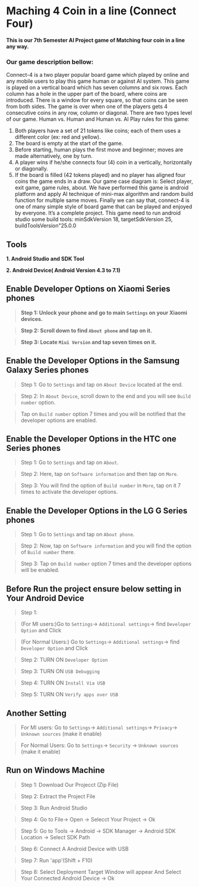# Maching 4 Coin in a line (Connect Four)
**This is our 7th Semester AI Project game of Matching four coin in a line any way.**

###  Our game description bellow:

Connect-4 is a two player popular board game which played by online and any mobile users to play this game human or against AI system. 
This game is played on a vertical board which has seven columns and six rows.  Each column has a hole in the upper part of the board, where coins are introduced. There is a window for every square, so that coins can be seen from both sides. The game is over when one of the players gets 4 consecutive coins in any row, column or diagonal.
There are two types level of our game. Human vs. Human and Human vs. AI
Play rules for this game:
1. Both players have a set of 21 tokens like coins; each of them uses a different       color (ex: red and yellow).
2. The board is empty at the start of the game.
3. Before starting, human plays the first move and beginner; moves are made alternatively, one by turn.
4. A player wins if he/she connects four (4) coin in a vertically, horizontally or diagonally.
5. If the board is filled (42 tokens played) and no player has aligned four coins the game ends in a draw.
Our game case diagram is:
Select player, exit game, game rules, about.
We have performed this game is android platform and apply AI technique of mini-max algorithm and random build function for multiple same moves.
Finally we can say that, connect-4 is one of many simple style of board game that can be played and enjoyed by everyone.
It’s a complete project.
This game need to run android studio some build tools:
minSdkVersion 18, targetSdkVersion 25, buildToolsVersion"25.0.0

## Tools 
**1. Android Studio and SDK Tool**

**2. Android Device( Android Version 4.3 to 7.1)**


## Enable Developer Options on Xiaomi Series phones

> **Step 1: Unlock your phone and go to main `Settings` on your Xiaomi devices.**

> **Step 2: Scroll down to find `About phone` and tap on it.**

> **Step 3: Locate `Miui Version` and tap seven times on it.**

## Enable the Developer Options in the Samsung Galaxy Series phones

> Step 1: Go to `Settings` and tap on `About Device` located at the end.

> Step 2: In `About Device`, scroll down to the end and you will see `Build number` option.

> Tap on `Build number` option 7 times and you will be notified that the developer options are enabled.

## Enable the Developer Options in the HTC one Series phones

> Step 1: Go to `Settings` and tap on `About`.

> Step 2: Here, tap on `Software information` and then tap on `More`.

> Step 3: You will find the option of `Build number` in `More`, tap on it 7 times to activate the developer options.

## Enable the Developer Options in the LG G Series phones

> Step 1: Go to `Settings` and tap on `About phone`.

> Step 2: Now, tap on `Software information` and you will find the option of `Build number` there.

> Step 3: Tap on `Build number` option 7 times and the developer options will be enabled.


## Before Run the project ensure below setting in Your Android Device

> Step 1: 

> (For MI users:)Go to `Settings`-> `Additional settings`-> find `Developer Option`  and Click

> (For Normal Users:) Go to `Settings`-> `Additional settings`-> find `Developer Option`  and Click

> Step 2: TURN ON `Developer Option`

> Step 3: TURN ON `USB Debugging`

> Step 4: TURN ON `Install Via USB`

> Step 5: TURN ON `Verify apps over USB`

## Another Setting

> For MI users: Go to `Settings`-> `Additional settings`-> `Privacy`-> `Unknown sources` (make it enable) 

> For Normal Users: Go to `Settings`-> `Security` -> `Unknown sources` (make it enable)

## Run on Windows Machine

> Step 1: Download Our Projecct (Zip File)

> Step 2: Extract the Project File

> Step 3: Run Android Studio

> Step 4: Go to File-> Open -> Selecct Your Project -> Ok

> Step 5: Go to Tools -> Android -> SDK Manager -> Android SDK Location -> Select SDK Path

> Step 6: Connect A Android Device with USB

> Step 7: Run 'app'(Shift + F10)

> Step 8: Select Deployment Target Window will appear And Select Your Connected Android Device -> Ok



